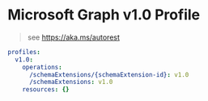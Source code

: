 # Microsoft Graph v1.0 Profile

> see https://aka.ms/autorest

``` yaml
profiles:
  v1.0:
    operations:
      /schemaExtensions/{schemaExtension-id}: v1.0
      /schemaExtensions: v1.0
    resources: {}

```
